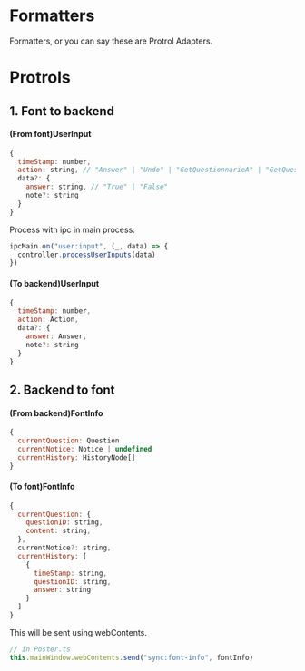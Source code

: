 # Formatters

Formatters, or you can say these are Protrol Adapters.

# Protrols

## 1. Font to backend

#### (From font)UserInput

```javascript
{
  timeStamp: number,
  action: string, // "Answer" | "Undo" | "GetQuestionnarieA" | "GetQuestionnarieB"
  data?: {
    answer: string, // "True" | "False"
    note?: string
  }
}
```

Process with ipc in main process:

```typescript
ipcMain.on("user:input", (_, data) => {
  controller.processUserInputs(data)
})
```

#### (To backend)UserInput

```javascript
{
  timeStamp: number,
  action: Action,
  data?: {
    answer: Answer,
    note?: string
  }
}
```

## 2. Backend to font

#### (From backend)FontInfo

```javascript
{
  currentQuestion: Question
  currentNotice: Notice | undefined
  currentHistory: HistoryNode[]
}
```

#### (To font)FontInfo

```javascript
{
  currentQuestion: {
    questionID: string,
    content: string,
  },
  currentNotice?: string,
  currentHistory: [
    {
      timeStamp: string,
      questionID: string,
      answer: string
    }
  ]
}
```

This will be sent using webContents.

```typescript
// in Poster.ts
this.mainWindow.webContents.send("sync:font-info", fontInfo)
```
